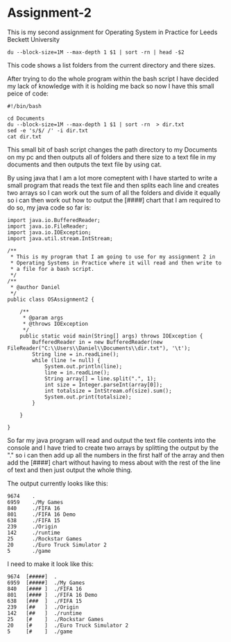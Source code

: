 # Assignment-2
This is my second assignment for Operating System in Practice for Leeds Beckett University


```
du --block-size=1M --max-depth 1 $1 | sort -rn | head -$2
```
This code shows a list folders from the current directory and there sizes.

After trying to do the whole program within the bash script I have decided my lack of knowledge with it is holding me back so now I have this small peice of code:
```
#!/bin/bash

cd Documents
du --block-size=1M --max-depth 1 $1 | sort -rn  > dir.txt
sed -e 's/$/ /' -i dir.txt
cat dir.txt
```
This small bit of bash script changes the path directory to my Documents on my pc and then outputs all of folders and there size to a text file in my documents and then outputs the text file by using cat.

By using java that I am a lot more comeptent with I have started to write a small program that reads the text file and then splits each line and creates two arrays so I can work out the sum of all the folders and divide it equally so i can then work out how to output the [####] chart that I am required to  do so, my java code so far is:

```
import java.io.BufferedReader;
import java.io.FileReader;
import java.io.IOException;
import java.util.stream.IntStream;

/**
 * This is my program that I am going to use for my assignment 2 in
 * Operating Systems in Practice where it will read and then write to 
 * a file for a bash script.
 */
/**
 * @author Daniel
 */
public class OSAssignment2 {

	/**
	 * @param args
	 * @throws IOException
	 */
	public static void main(String[] args) throws IOException {
		BufferedReader in = new BufferedReader(new FileReader("C:\\Users\\Daniel\\Documents\\dir.txt"), '\t');
		String line = in.readLine();
		while (line != null) {
			System.out.println(line);
			line = in.readLine();
			String array[] = line.split(".", 1);
			int size = Integer.parseInt(array[0]);
			int totalsize = IntStream.of(size).sum();
			System.out.print(totalsize);
		}

	}

}
```
So far my java program will read and output the text file contents into the console and I have tried to create two arrays by splitting the output by the "." so i can then add up all the numbers in the first half of the array and then add the [####] chart without having to mess about with the rest of the line of text and then just output the whole thing.

The output currently looks like this:
```
9674    .
6959    ./My Games
840     ./FIFA 16
801     ./FIFA 16 Demo
638     ./FIFA 15
239     ./Origin
142     ./runtime
25      ./Rockstar Games
20      ./Euro Truck Simulator 2
5       ./game
```

I need to make it look like this:
```
9674  [#####]  .
6959  [#####]  ./My Games
840   [#### ]  ./FIFA 16
801   [#### ]  ./FIFA 16 Demo
638   [###  ]  ./FIFA 15
239   [##   ]  ./Origin
142   [##   ]  ./runtime
25    [#    ]  ./Rockstar Games
20    [#    ]  ./Euro Truck Simulator 2
5     [#    ]  ./game
```
